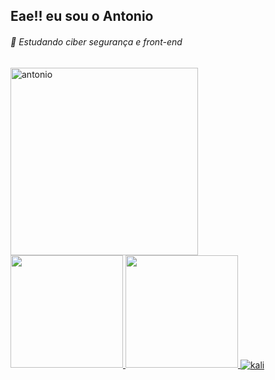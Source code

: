 ## Eae!! eu sou o Antonio
<h6> 📖 Estudando ciber segurança e front-end</h6>
<img align="center" height="300em" alt="antonio" src="https://i.sstatic.net/Gns38.png">
<div>
  <a href="https://github.com/AntonioNetoCode">
    <img height="180em" src="https://github-readme-stats.vercel.app/api?username=AntonioNetoCode&show_icons=true&theme=dark&include_all_commits=true&count_private=true"/>
    <img height="180em" src="https://github-readme-stats.vercel.app/api/top-langs/?username=AntonioNetoCode&layout=compact&langs_count=16&theme=dark"/>
    <img align="center" alt="kali" src="https://www.kali.org/blog/kali-linux-2020-4-release/images/boot-kali.gif">
</div>


